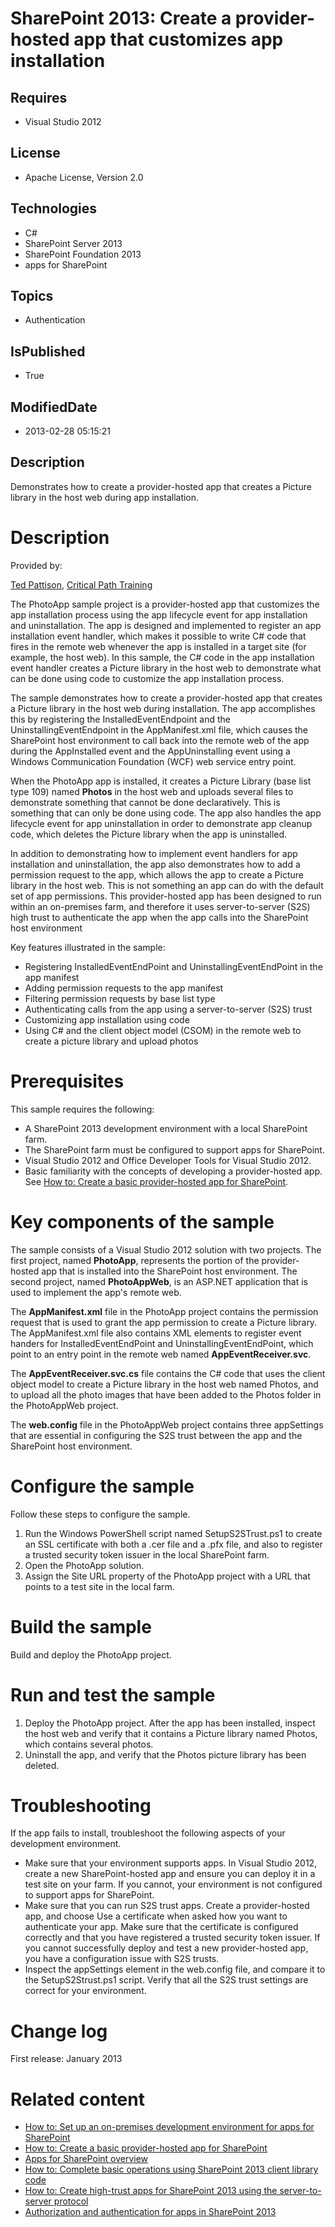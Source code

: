 # SharePoint 2013: Create a provider-hosted app that customizes app installation
## Requires
* Visual Studio 2012
## License
* Apache License, Version 2.0
## Technologies
* C#
* SharePoint Server 2013
* SharePoint Foundation 2013
* apps for SharePoint
## Topics
* Authentication
## IsPublished
* True
## ModifiedDate
* 2013-02-28 05:15:21
## Description

<p id="header">Demonstrates how to create a provider-hosted app that creates a Picture library in the host web during app installation.</p>
<div id="mainSection">
<div id="mainBody">
<div class="introduction">
<h1 class="heading">Description</h1>
<div class="section" id="sectionSection0">
<p><span class="label">Provided by:</span></p>
</div>
<div class="section" id="sectionSection0">
<p><a href="http://mvp.microsoft.com/en-US/findanmvp/Pages/profile.aspx?MVPID=52a3f2aa-710f-4496-9b78-f240eccc74ad" target="_blank">Ted Pattison</a>,
<a href="http://www.criticalpathtraining.com" target="_blank">Critical Path Training</a></p>
<p>The PhotoApp sample project is a provider-hosted app that customizes the app installation process using the app lifecycle event for app installation and uninstallation. The app is designed and implemented to register an app installation event handler, which
 makes it possible to write C# code that fires in the remote web whenever the app is installed in a target site (for example, the host web). In this sample, the C# code in the app installation event handler creates a Picture library in the host web to demonstrate
 what can be done using code to customize the app installation process.</p>
<p>The sample demonstrates how to create a provider-hosted app that creates a Picture library in the host web during installation. The app accomplishes this by registering the
<span><span class="keyword">InstalledEventEndpoint</span></span> and the <span>
<span class="keyword">UninstallingEventEndpoint</span></span> in the AppManifest.xml file, which causes the SharePoint host environment to call back into the remote web of the app during the
<span><span class="keyword">AppInstalled</span></span> event and the <span><span class="keyword">AppUninstalling</span></span> event using a Windows Communication Foundation (WCF) web service entry point.</p>
<p>When the PhotoApp app is installed, it creates a Picture Library (base list type 109) named
<strong>Photos</strong> in the host web and uploads several files to demonstrate something that cannot be done declaratively. This is something that can only be done using code. The app also handles the app lifecycle event for app uninstallation in order to
 demonstrate app cleanup code, which deletes the Picture library when the app is uninstalled.</p>
<p>In addition to demonstrating how to implement event handlers for app installation and uninstallation, the app also demonstrates how to add a permission request to the app, which allows the app to create a Picture library in the host web. This is not something
 an app can do with the default set of app permissions. This provider-hosted app has been designed to run within an on-premises farm, and therefore it uses server-to-server (S2S) high trust to authenticate the app when the app calls into the SharePoint host
 environment</p>
<p>Key features illustrated in the sample:</p>
<ul>
<li>
<div>Registering <span><span class="keyword">InstalledEventEndPoint</span></span> and
<span><span class="keyword">UninstallingEventEndPoint</span></span> in the app manifest</div>
</li><li>
<div>Adding permission requests to the app manifest</div>
</li><li>
<div>Filtering permission requests by base list type</div>
</li><li>
<div>Authenticating calls from the app using a server-to-server (S2S) trust</div>
</li><li>
<div>Customizing app installation using code</div>
</li><li>
<div>Using C# and the client object model (CSOM) in the remote web to create a picture library and upload photos</div>
</li></ul>
</div>
<h1 class="heading">Prerequisites</h1>
<div class="section" id="sectionSection1">
<div>This sample requires the following:</div>
<ul>
<li>
<div>A SharePoint 2013 development environment with a local SharePoint farm.</div>
</li><li>
<div>The SharePoint farm must be configured to support apps for SharePoint.</div>
</li><li>
<div>Visual Studio 2012 and Office Developer Tools for Visual Studio 2012.</div>
</li><li>
<div>Basic familiarity with the concepts of developing a provider-hosted app. See
<a href="http://msdn.microsoft.com/en-us/library/fp142381.aspx" target="_blank">How to: Create a basic provider-hosted app for SharePoint</a>.</div>
</li></ul>
</div>
<h1 class="heading">Key components of the sample</h1>
<div class="section" id="sectionSection2">
<p>The sample consists of a Visual Studio 2012 solution with two projects. The first project, named
<strong>PhotoApp</strong>, represents the portion of the provider-hosted app that is installed into the SharePoint host environment. The second project, named
<strong>PhotoAppWeb</strong>, is an ASP.NET application that is used to implement the app's remote web.</p>
<p>The <strong>AppManifest.xml</strong> file in the PhotoApp project contains the permission request that is used to grant the app permission to create a Picture library. The AppManifest.xml file also contains XML elements to register event handers for
<span><span class="keyword">InstalledEventEndPoint</span></span> and <span><span class="keyword">UninstallingEventEndPoint</span></span>, which point to an entry point in the remote web named
<strong>AppEventReceiver.svc</strong>.</p>
<p>The <strong>AppEventReceiver.svc.cs</strong> file contains the C# code that uses the client object model to create a Picture library in the host web named Photos, and to upload all the photo images that have been added to the Photos folder in the PhotoAppWeb
 project.</p>
<p>The <strong>web.config</strong> file in the PhotoAppWeb project contains three
<span><span class="keyword">appSettings</span></span> that are essential in configuring the S2S trust between the app and the SharePoint host environment.</p>
</div>
<h1 class="heading">Configure the sample</h1>
<div class="section" id="sectionSection3">
<div>Follow these steps to configure the sample.</div>
<ol>
<li>
<div>Run the Windows PowerShell script named <span class="ui">SetupS2STrust.ps1</span> to create an SSL certificate with both a .cer file and a .pfx file, and also to register a trusted security token issuer in the local SharePoint farm.</div>
</li><li>
<div>Open the <span class="ui">PhotoApp</span> solution.</div>
</li><li>
<div>Assign the <span><span class="keyword">Site URL</span></span> property of the PhotoApp project with a URL that points to a test site in the local farm.</div>
</li></ol>
</div>
<h1 class="heading">Build the sample</h1>
<div class="section" id="sectionSection4">
<p>Build and deploy the <span class="ui">PhotoApp</span> project.</p>
</div>
<h1 class="heading">Run and test the sample</h1>
<div class="section" id="sectionSection5">
<div class="subSection">
<ol>
<li>
<div>Deploy the PhotoApp project. After the app has been installed, inspect the host web and verify that it contains a Picture library named Photos, which contains several photos.</div>
</li><li>
<div>Uninstall the app, and verify that the Photos picture library has been deleted.</div>
</li></ol>
</div>
</div>
<h1 class="heading">Troubleshooting</h1>
<div class="section" id="sectionSection6">
<div>If the app fails to install, troubleshoot the following aspects of your development environment.</div>
<ul>
<li>
<div>Make sure that your environment supports apps. In Visual Studio 2012, create a new SharePoint-hosted app and ensure you can deploy it in a test site on your farm. If you cannot, your environment is not configured to support apps for SharePoint.</div>
</li><li>
<div>Make sure that you can run S2S trust apps. Create a provider-hosted app, and choose
<span class="ui">Use a certificate</span> when asked how you want to authenticate your app. Make sure that the certificate is configured correctly and that you have registered a trusted security token issuer. If you cannot successfully deploy and test a new
 provider-hosted app, you have a configuration issue with S2S trusts.</div>
</li><li>
<div>Inspect the <span><span class="keyword">appSettings</span></span> element in the web.config file, and compare it to the SetupS2Strust.ps1 script. Verify that all the S2S trust settings are correct for your environment.</div>
</li></ul>
</div>
<h1 class="heading">Change log</h1>
<div class="section" id="sectionSection7">
<p>First release: January 2013</p>
</div>
<h1 class="heading">Related content</h1>
<div class="section" id="sectionSection8">
<ul>
<li>
<div><a href="http://msdn.microsoft.com/en-us/library/fp179923.aspx" target="_blank">How to: Set up an on-premises development environment for apps for SharePoint</a></div>
</li><li>
<div><a href="http://msdn.microsoft.com/en-us/library/fp142381.aspx" target="_blank">How to: Create a basic provider-hosted app for SharePoint</a></div>
</li><li>
<div><a href="http://msdn.microsoft.com/en-us/library/fp179930.aspx" target="_blank">Apps for SharePoint overview</a></div>
</li><li>
<div><a href="http://msdn.microsoft.com/en-us/library/fp179912.aspx" target="_blank">How to: Complete basic operations using SharePoint 2013 client library code</a></div>
</li><li>
<div><a href="http://msdn.microsoft.com/en-us/library/office/apps/fp179901" target="_blank">How to: Create high-trust apps for SharePoint 2013 using the server-to-server protocol</a></div>
</li><li>
<div><a href="http://msdn.microsoft.com/en-us/library/office/apps/fp142384.aspx" target="_blank">Authorization and authentication for apps in SharePoint 2013</a></div>
</li></ul>
</div>
</div>
</div>
</div>
